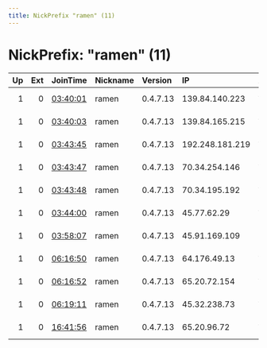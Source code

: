 ```yaml
---
title: NickPrefix "ramen" (11)
---
```


# NickPrefix: "ramen" (11)

|   Up |   Ext | JoinTime                                                                                              | Nickname   | Version   | IP              | AS           | CC   |   ORp |   Dirp | OS    | Contact               |   eFamMembers |
|-----:|------:|:------------------------------------------------------------------------------------------------------|:-----------|:----------|:----------------|:-------------|:-----|------:|-------:|:------|:----------------------|--------------:|
|    1 |     0 | [03:40:01](https://nusenu.github.io/OrNetStats/w/relay/C073491A6F87D4989C4D1BE960E7FF5EDCCA8900.html) | ramen      | 0.4.7.13  | 139.84.140.223  | AS-CHOOPA    | us   | 19441 |      0 | Linux | kaipower338@gmail.com |             1 |
|    1 |     0 | [03:40:03](https://nusenu.github.io/OrNetStats/w/relay/396AB66E68966D1CB3EA9EC6A529ED34B1DB2F07.html) | ramen      | 0.4.7.13  | 139.84.165.215  | AS-CHOOPA    | us   | 19441 |      0 | Linux | kaipower338@gmail.com |             1 |
|    1 |     0 | [03:43:45](https://nusenu.github.io/OrNetStats/w/relay/ED459891856EBB8E6FEEA5B4013117C45D1F3458.html) | ramen      | 0.4.7.13  | 192.248.181.219 | AS-CHOOPA    | de   | 19441 |      0 | Linux | kaipower338@gmail.com |             1 |
|    1 |     0 | [03:43:47](https://nusenu.github.io/OrNetStats/w/relay/9591179CD0A3E6BB0CD51F4AA6C4E22ED75A6357.html) | ramen      | 0.4.7.13  | 70.34.254.146   | AS-CHOOPA    | us   | 19441 |      0 | Linux | kaipower338@gmail.com |             1 |
|    1 |     0 | [03:43:48](https://nusenu.github.io/OrNetStats/w/relay/0E0824EE1028D57A1793101FA100F5CE5ACDD0EB.html) | ramen      | 0.4.7.13  | 70.34.195.192   | AS-CHOOPA    | us   | 19441 |      0 | Linux | kaipower338@gmail.com |             1 |
|    1 |     0 | [03:44:00](https://nusenu.github.io/OrNetStats/w/relay/A2EA4F5A81A4CB77479B2CC6C6A8FED152282406.html) | ramen      | 0.4.7.13  | 45.77.62.29     | AS-CHOOPA    | us   | 19441 |      0 | Linux | kaipower338@gmail.com |             1 |
|    1 |     0 | [03:58:07](https://nusenu.github.io/OrNetStats/w/relay/5CCF51A24EC974B0B614308806549A3C7C206AB3.html) | ramen      | 0.4.7.13  | 45.91.169.109   | Kamatera Inc | nl   | 19441 |      0 | Linux | kaipower338@gmail.com |             1 |
|    1 |     0 | [06:16:50](https://nusenu.github.io/OrNetStats/w/relay/CF66E609F5C4DECE17A4F364E367939C4A48AF7C.html) | ramen      | 0.4.7.13  | 64.176.49.13    | AS-CHOOPA    | us   | 19441 |      0 | Linux | kaipower338@gmail.com |             1 |
|    1 |     0 | [06:16:52](https://nusenu.github.io/OrNetStats/w/relay/D6F44BC0BB303F434CDEB835371D27FD7039ACDA.html) | ramen      | 0.4.7.13  | 65.20.72.154    | AS-CHOOPA    | us   | 19441 |      0 | Linux | kaipower338@gmail.com |             1 |
|    1 |     0 | [06:19:11](https://nusenu.github.io/OrNetStats/w/relay/C8B7F393562D1C81F16835BE9B1CEF7DFD088466.html) | ramen      | 0.4.7.13  | 45.32.238.73    | AS-CHOOPA    | us   | 19441 |      0 | Linux | kaipower338@gmail.com |             1 |
|    1 |     0 | [16:41:56](https://nusenu.github.io/OrNetStats/w/relay/D8065C081E225C8938EADB1D25CABD7078BF3757.html) | ramen      | 0.4.7.13  | 65.20.96.72     | AS-CHOOPA    | us   | 19441 |      0 | Linux | kaipower338@gmail.com |             1 |
